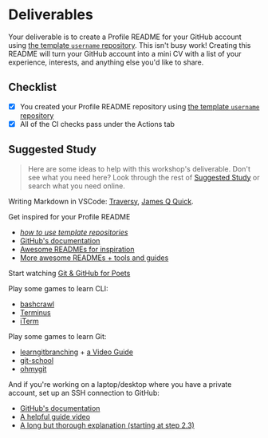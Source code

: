 # Deliverables

Your deliverable is to create a Profile README for your GitHub account using
[the template `username` repository](https://github.com/MIT-Emerging-Talent/username). This isn't busy work! Creating this README will
turn your GitHub account into a mini CV with a list of your experience,
interests, and anything else you'd like to share.

## Checklist

- [x] You created your Profile README repository using
      [the template `username` repository](https://github.com/MIT-Emerging-Talent/username)
- [x] All of the CI checks pass under the Actions tab

## Suggested Study

> Here are some ideas to help with this workshop's deliverable.  Don't see what you need here?  Look through the rest of [Suggested Study](../suggested_study/) or search what you need online.

Writing Markdown in VSCode: [Traversy](https://www.youtube.com/watch?v=HUBNt18RFbo), [James Q Quick](https://www.youtube.com/watch?v=pTCROLZLhDM).

Get inspired for your Profile README

- [_how to use template repositories_](https://www.youtube.com/watch?v=8cxYgaMB9ow)
- [GitHub's documentation](https://docs.github.com/en/account-and-profile/setting-up-and-managing-your-github-profile/customizing-your-profile/managing-your-profile-readme)
- [Awesome READMEs for inspiration](https://github.com/abhisheknaiidu/awesome-github-profile-readme)
- [More awesome READMEs + tools and guides](https://github.com/suryakantamangaraj/AwesomeGithubProfileTemplates?tab=readme-ov-file)

Start watching [Git & GitHub for Poets](https://www.youtube.com/watch?v=BCQHnlnPusY&list=PLRqwX-V7Uu6ZF9C0YMKuns9sLDzK6zoiV)

Play some games to learn CLI:

- [bashcrawl](https://gitlab.com/slackermedia/bashcrawl/)
- [Terminus](https://web.mit.edu/mprat/Public/web/Terminus/Web/main.html)
- [iTerm](https://sr6033.github.io/lterm/)

Play some games to learn Git:

- [learngitbranching](https://learngitbranching.js.org/) +
    [a Video Guide](https://www.youtube.com/watch?v=dG0ke9vILQM)
- [git-school](https://git-school.github.io/visualizing-git/)
- [ohmygit](https://ohmygit.org/)

And if you're working on a laptop/desktop where you have a private account, set up an SSH connection to GitHub:

- [GitHub's documentation](https://docs.github.com/en/authentication/connecting-to-github-with-ssh)
- [A helpful guide video](https://www.youtube.com/watch?v=8X4u9sca3Io)
- [A long but thorough explanation (starting at step 2.3)](https://www.theodinproject.com/paths/foundations/courses/foundations/lessons/setting-up-git)
